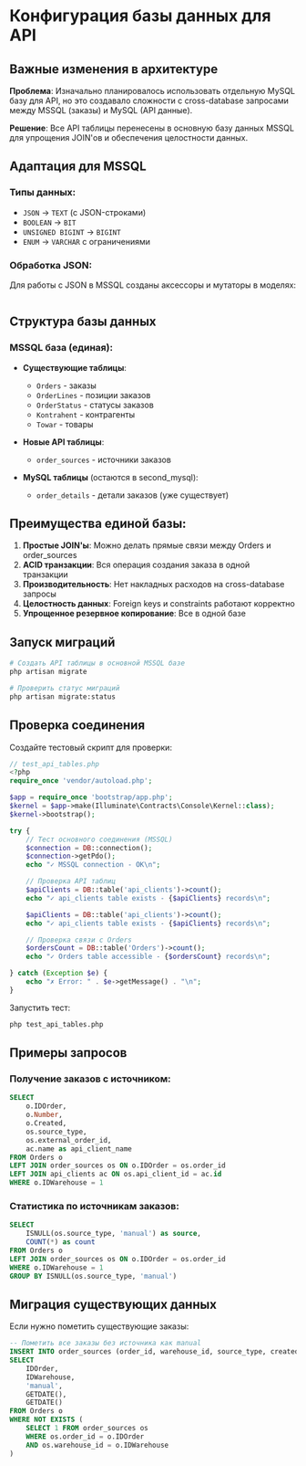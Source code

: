 # Конфигурация базы данных для API

## Важные изменения в архитектуре

**Проблема**: Изначально планировалось использовать отдельную MySQL базу для API, но это создавало сложности с cross-database запросами между MSSQL (заказы) и MySQL (API данные).

**Решение**: Все API таблицы перенесены в основную базу данных MSSQL для упрощения JOIN'ов и обеспечения целостности данных.

## Адаптация для MSSQL

### Типы данных:

-   `JSON` → `TEXT` (с JSON-строками)
-   `BOOLEAN` → `BIT`
-   `UNSIGNED BIGINT` → `BIGINT`
-   `ENUM` → `VARCHAR` с ограничениями

### Обработка JSON:

Для работы с JSON в MSSQL созданы аксессоры и мутаторы в моделях:

```php

```

## Структура базы данных

### MSSQL база (единая):

-   **Существующие таблицы**:

    -   `Orders` - заказы
    -   `OrderLines` - позиции заказов
    -   `OrderStatus` - статусы заказов
    -   `Kontrahent` - контрагенты
    -   `Towar` - товары

-   **Новые API таблицы**:

    -   `order_sources` - источники заказов

-   **MySQL таблицы** (остаются в second_mysql):
    -   `order_details` - детали заказов (уже существует)

## Преимущества единой базы:

1. **Простые JOIN'ы**: Можно делать прямые связи между Orders и order_sources
2. **ACID транзакции**: Вся операция создания заказа в одной транзакции
3. **Производительность**: Нет накладных расходов на cross-database запросы
4. **Целостность данных**: Foreign keys и constraints работают корректно
5. **Упрощенное резервное копирование**: Все в одной базе

## Запуск миграций

```bash
# Создать API таблицы в основной MSSQL базе
php artisan migrate

# Проверить статус миграций
php artisan migrate:status
```

## Проверка соединения

Создайте тестовый скрипт для проверки:

```php
// test_api_tables.php
<?php
require_once 'vendor/autoload.php';

$app = require_once 'bootstrap/app.php';
$kernel = $app->make(Illuminate\Contracts\Console\Kernel::class);
$kernel->bootstrap();

try {
    // Тест основного соединения (MSSQL)
    $connection = DB::connection();
    $connection->getPdo();
    echo "✓ MSSQL connection - OK\n";

    // Проверка API таблиц
    $apiClients = DB::table('api_clients')->count();
    echo "✓ api_clients table exists - {$apiClients} records\n";

    $apiClients = DB::table('api_clients')->count();
    echo "✓ api_clients table exists - {$apiClients} records\n";

    // Проверка связи с Orders
    $ordersCount = DB::table('Orders')->count();
    echo "✓ Orders table accessible - {$ordersCount} records\n";

} catch (Exception $e) {
    echo "✗ Error: " . $e->getMessage() . "\n";
}
```

Запустить тест:

```bash
php test_api_tables.php
```

## Примеры запросов

### Получение заказов с источником:

```sql
SELECT
    o.IDOrder,
    o.Number,
    o.Created,
    os.source_type,
    os.external_order_id,
    ac.name as api_client_name
FROM Orders o
LEFT JOIN order_sources os ON o.IDOrder = os.order_id
LEFT JOIN api_clients ac ON os.api_client_id = ac.id
WHERE o.IDWarehouse = 1
```

### Статистика по источникам заказов:

```sql
SELECT
    ISNULL(os.source_type, 'manual') as source,
    COUNT(*) as count
FROM Orders o
LEFT JOIN order_sources os ON o.IDOrder = os.order_id
WHERE o.IDWarehouse = 1
GROUP BY ISNULL(os.source_type, 'manual')
```

## Миграция существующих данных

Если нужно пометить существующие заказы:

```sql
-- Пометить все заказы без источника как manual
INSERT INTO order_sources (order_id, warehouse_id, source_type, created_at, updated_at)
SELECT
    IDOrder,
    IDWarehouse,
    'manual',
    GETDATE(),
    GETDATE()
FROM Orders o
WHERE NOT EXISTS (
    SELECT 1 FROM order_sources os
    WHERE os.order_id = o.IDOrder
    AND os.warehouse_id = o.IDWarehouse
)
```
